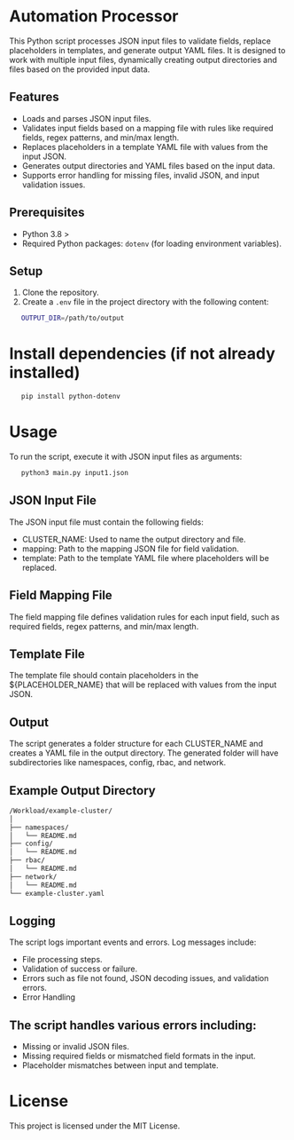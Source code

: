 # Automation Processor

This Python script processes JSON input files to validate fields, replace placeholders in templates, and generate output YAML files. 
It is designed to work with multiple input files, dynamically creating output directories and files based on the provided input data.

## Features
- Loads and parses JSON input files.
- Validates input fields based on a mapping file with rules like required fields, regex patterns, and min/max length.
- Replaces placeholders in a template YAML file with values from the input JSON.
- Generates output directories and YAML files based on the input data.
- Supports error handling for missing files, invalid JSON, and input validation issues.

## Prerequisites
- Python 3.8 >
- Required Python packages: `dotenv` (for loading environment variables).

## Setup

1. Clone the repository.
2. Create a `.env` file in the project directory with the following content:

```bash
   OUTPUT_DIR=/path/to/output
```

# Install dependencies (if not already installed)

```bash
   pip install python-dotenv
```


# Usage
To run the script, execute it with JSON input files as arguments:

```bash
   python3 main.py input1.json
```

## JSON Input File
The JSON input file must contain the following fields:

- CLUSTER_NAME: Used to name the output directory and file.
- mapping: Path to the mapping JSON file for field validation.
- template: Path to the template YAML file where placeholders will be replaced.


## Field Mapping File
The field mapping file defines validation rules for each input field, such as required fields, regex patterns, and min/max length.

## Template File
The template file should contain placeholders in the ${PLACEHOLDER_NAME} that will be replaced with values from the input JSON.

## Output
The script generates a folder structure for each CLUSTER_NAME and creates a YAML file in the output directory. 
The generated folder will have subdirectories like namespaces, config, rbac, and network.

## Example Output Directory

```bash
/Workload/example-cluster/
│
├── namespaces/
│   └── README.md
├── config/
│   └── README.md
├── rbac/
│   └── README.md
├── network/
│   └── README.md
└── example-cluster.yaml
```

## Logging
The script logs important events and errors. Log messages include:

- File processing steps.
- Validation of success or failure.
- Errors such as file not found, JSON decoding issues, and validation errors.
- Error Handling

## The script handles various errors including:

- Missing or invalid JSON files.
- Missing required fields or mismatched field formats in the input.
- Placeholder mismatches between input and template.


# License
This project is licensed under the MIT License.

